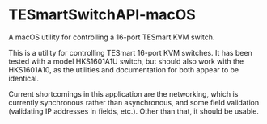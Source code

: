 # TESmartSwitchAPI-macOS
A macOS utility for controlling a 16-port TESmart KVM switch.

This is a utility for controlling TESmart 16-port KVM switches.  It has been tested with a model HKS1601A1U switch, but should also work with the HKS1601A10, as the utilities and documentation for both appear to be identical.

Current shortcomings in this application are the networking, which is currently synchronous rather than asynchronous, and some field validation (validating IP addresses in fields, etc.).  Other than that, it should be usable.
